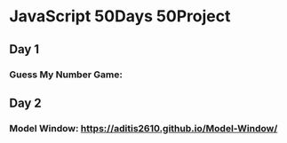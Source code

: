 # JavaScript 50Days 50Project

## Day 1

### Guess My Number Game: 

## Day 2
### Model Window: https://aditis2610.github.io/Model-Window/
